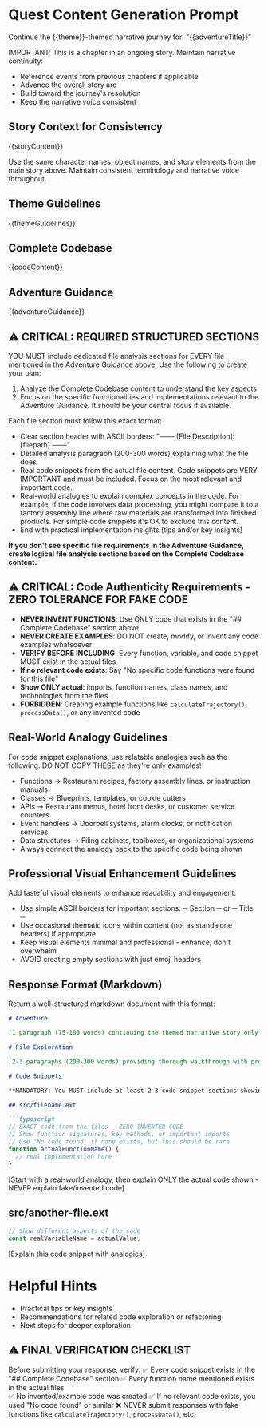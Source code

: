 # Quest Content Generation Prompt

Continue the {{theme}}-themed narrative journey for: "{{adventureTitle}}"

IMPORTANT: This is a chapter in an ongoing story. Maintain narrative continuity:
- Reference events from previous chapters if applicable  
- Advance the overall story arc
- Build toward the journey's resolution
- Keep the narrative voice consistent

## Story Context for Consistency

{{storyContent}}

Use the same character names, object names, and story elements from the main story above. Maintain consistent terminology and narrative voice throughout.

## Theme Guidelines

{{themeGuidelines}}

## Complete Codebase

{{codeContent}}

## Adventure Guidance

{{adventureGuidance}}

## ⚠️ CRITICAL: REQUIRED STRUCTURED SECTIONS
YOU MUST include dedicated file analysis sections for EVERY file mentioned in the Adventure Guidance above. Use the following to create your plan:
1. Analyze the Complete Codebase content to understand the key aspects
2. Focus on the specific functionalities and implementations relevant to the Adventure Guidance. It should be your central focus if available.

Each file section must follow this exact format:
- Clear section header with ASCII borders: "─── [File Description]: [filepath] ───"
- Detailed analysis paragraph (200-300 words) explaining what the file does
- Real code snippets from the actual file content. Code snippets are VERY IMPORTANT and must be included. Focus on the most relevant and important code.
- Real-world analogies to explain complex concepts in the code. For example, if the code involves data processing, you might compare it to a factory assembly line where raw materials are transformed into finished products. For simple code snippets it's OK to exclude this content.
- End with practical implementation insights (tips and/or key insights)

**If you don't see specific file requirements in the Adventure Guidance, create logical file analysis sections based on the Complete Codebase content.**

## ⚠️ CRITICAL: Code Authenticity Requirements - ZERO TOLERANCE FOR FAKE CODE
- **NEVER INVENT FUNCTIONS**: Use ONLY code that exists in the "## Complete Codebase" section above
- **NEVER CREATE EXAMPLES**: DO NOT create, modify, or invent any code examples whatsoever
- **VERIFY BEFORE INCLUDING**: Every function, variable, and code snippet MUST exist in the actual files
- **If no relevant code exists**: Say "No specific code functions were found for this file"
- **Show ONLY actual**: imports, function names, class names, and technologies from the files
- **FORBIDDEN**: Creating example functions like `calculateTrajectory()`, `processData()`, or any invented code

## Real-World Analogy Guidelines
For code snippet explanations, use relatable analogies such as the following. DO NOT COPY THESE as they're only examples!
- Functions → Restaurant recipes, factory assembly lines, or instruction manuals
- Classes → Blueprints, templates, or cookie cutters
- APIs → Restaurant menus, hotel front desks, or customer service counters
- Event handlers → Doorbell systems, alarm clocks, or notification services
- Data structures → Filing cabinets, toolboxes, or organizational systems
- Always connect the analogy back to the specific code being shown

## Professional Visual Enhancement Guidelines
Add tasteful visual elements to enhance readability and engagement:
- Use simple ASCII borders for important sections: ─ Section ─ or ─ Title ─
- Use occasional thematic icons within content (not as standalone headers) if appropriate
- Keep visual elements minimal and professional - enhance, don't overwhelm
- AVOID creating empty sections with just emoji headers

## Response Format (Markdown)

Return a well-structured markdown document with this format:

```markdown
# Adventure

[1 paragraph (75-100 words) continuing the themed narrative story only - keep brief]

# File Exploration

[2-3 paragraphs (200-300 words) providing thorough walkthrough with professional visual elements - use ASCII borders and clean formatting for better readability. DO NOT create standalone emoji headers without content.]

# Code Snippets

**MANDATORY: You MUST include at least 2-3 code snippet sections showing actual code from the files mentioned in the Adventure Guidance above.**

## src/filename.ext

```typescript
// EXACT code from the files - ZERO INVENTED CODE
// Show function signatures, key methods, or important imports
// Use 'No code found' if none exists, but this should be rare
function actualFunctionName() {
  // real implementation here
}
```

[Start with a real-world analogy, then explain ONLY the actual code shown - NEVER explain fake/invented code]

## src/another-file.ext

```javascript
// Show different aspects of the code
const realVariableName = actualValue;
```

[Explain this code snippet with analogies]

# Helpful Hints

- Practical tips or key insights
- Recommendations for related code exploration or refactoring
- Next steps for deeper exploration

## ⚠️ FINAL VERIFICATION CHECKLIST
Before submitting your response, verify:
✅ Every code snippet exists in the "## Complete Codebase" section
✅ Every function name mentioned exists in the actual files  
✅ No invented/example code was created
✅ If no relevant code exists, you used "No code found" or similar
❌ NEVER submit responses with fake functions like `calculateTrajectory()`, `processData()`, etc.